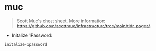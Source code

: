 # muc

> Scott Muc's cheat sheet.
> More information: <https://github.com/scottmuc/infrastructure/tree/main/tldr-pages/>.

- Initalize 1Password:

`initalize-1password`

